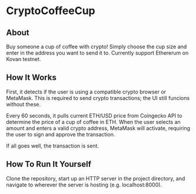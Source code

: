 # CryptoCoffeeCup

## About

Buy someone a cup of coffee with crypto! Simply choose the cup size and enter in the address you want to send it to. Currently support Ethererum on Kovan testnet.

## How It Works

First, it detects if the user is using a compatible crypto browser or MetaMask. This is required to send crypto transactions; the UI still funcions without these.

Every 60 seconds, it pulls current ETH/USD price from Coingecko API to determine the price of a cup of coffee in ETH. When the user selects an amount and enters a valid crypto address, MetaMask will activate, requiring the user to sign and approve the transaction.

If all goes well, the transaction is sent.

## How To Run It Yourself

Clone the repository, start up an HTTP server in the project directory, and navigate to wherever the server is hosting (e.g. localhost:8000).
